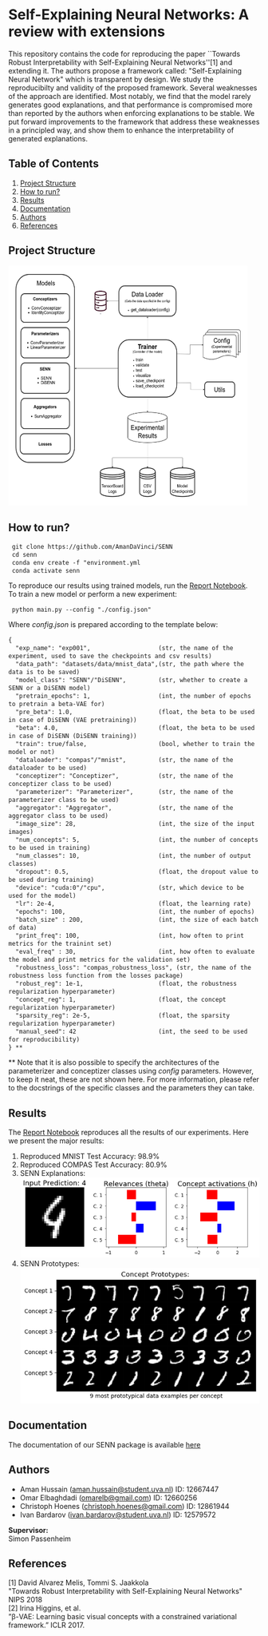 # Self-Explaining Neural Networks: A review with extensions

This repository contains the code for reproducing the paper ``Towards Robust Interpretability with Self-Explaining Neural Networks''[1] and extending it. The authors propose a framework called: "Self-Explaining Neural Network" which is transparent by design. We study the reproducibilty and validity of the proposed framework. Several weaknesses of the approach are identified. Most notably, we find that the model rarely generates good explanations, and that performance is compromised more than reported by the authors when enforcing explanations to be stable.  We put forward improvements to the framework that address these weaknesses in a principled way, and show them to enhance the interpretability of generated explanations.

## Table of Contents
  1. [Project Structure](#project-structure)
  2. [How to run?](#how-to-run)
  3. [Results](#results)
  4. [Documentation](#documentation)
  5. [Authors](#authors)
  6. [References](#references)

## Project Structure
<img src="images/UML-SENN.png" alt="Project Structure" width="480" height="480">

## How to run?
```
 git clone https://github.com/AmanDaVinci/SENN
 cd senn
 conda env create -f "environment.yml
 conda activate senn
```

To reproduce our results using trained models, run the [Report Notebook](report.ipynb).  
To train a new model or perform a new experiment:
```
 python main.py --config "./config.json"
```

Where *config.json* is prepared according to the template below:

```
{
  "exp_name": "exp001",                   (str, the name of the experiment, used to save the checkpoints and csv results)
  "data_path": "datasets/data/mnist_data",(str, the path where the data is to be saved)
  "model_class": "SENN"/"DiSENN",         (str, whether to create a SENN or a DiSENN model)
  "pretrain_epochs": 1,                   (int, the number of epochs  to pretrain a beta-VAE for)
  "pre_beta": 1.0,                        (float, the beta to be used in case of DiSENN (VAE pretraining))
  "beta": 4.0,                            (float, the beta to be used in case of DiSENN (DiSENN training))
  "train": true/false,                    (bool, whether to train the model or not)
  "dataloader": "compas"/"mnist",         (str, the name of the dataloader to be used)
  "conceptizer": "Conceptizer",           (str, the name of the conceptizer class to be used)
  "parameterizer": "Parameterizer",       (str, the name of the parameterizer class to be used)
  "aggregator": "Aggregator",             (str, the name of the aggregator class to be used)
  "image_size": 28,                       (int, the size of the input images)
  "num_concepts": 5,                      (int, the number of concepts to be used in training)
  "num_classes": 10,                      (int, the number of output classes)
  "dropout": 0.5,                         (float, the dropout value to be used during training)
  "device": "cuda:0"/"cpu",               (str, which device to be used for the model)
  "lr": 2e-4,                             (float, the learning rate)
  "epochs": 100,                          (int, the number of epochs)
  "batch_size" : 200,                     (int, the size of each batch of data)
  "print_freq": 100,                      (int, how often to print metrics for the trainint set)
  "eval_freq" : 30,                       (int, how often to evaluate the model and print metrics for the validation set)
  "robustness_loss": "compas_robustness_loss", (str, the name of the robustness loss function from the losses package)
  "robust_reg": 1e-1,                     (float, the robustness regularization hyperparameter)
  "concept_reg": 1,                       (float, the concept regularization hyperparameter)
  "sparsity_reg": 2e-5,                   (float, the sparsity regularization hyperparameter)
  "manual_seed": 42                       (int, the seed to be used for reproducibility)
} **
```
** Note that it is also possible to specify the architectures of the parameterizer and conceptizer classes using *config* parameters. However, to keep it neat, these are not shown here. For more information, please refer to the docstrings of the specific classes and the parameters they can take.


## Results
The [Report Notebook](report.ipynb) reproduces all the results of our experiments. Here we present the major results:
1. Reproduced MNIST Test Accuracy: 98.9%
2. Reproduced COMPAS Test Accuracy: 80.9%
3. SENN Explanations: ![](images/senn_concept_activations.png)
4. SENN Prototypes: ![](images/senn_concept_prototypes.png)

## Documentation
The documentation of our SENN package is available [here](docs/build/html/index.html)

## Authors
* Aman Hussain (aman.hussain@student.uva.nl) ID: 12667447  
* Omar Elbaghdadi (omarelb@gmail.com) ID: 12660256  
* Christoph Hoenes (christoph.hoenes@gmail.com) ID: 12861944    
* Ivan Bardarov (ivan.bardarov@student.uva.nl)  ID: 12579572  

**Supervisor:**  
Simon Passenheim

## References
[1] David Alvarez Melis, Tommi S. Jaakkola  
"Towards Robust Interpretability with Self-Explaining Neural Networks" NIPS 2018  
[2] Irina Higgins, et al.  
”β-VAE: Learning basic visual concepts with a constrained variational framework.” ICLR 2017. 
